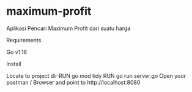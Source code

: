 # maximum-profit
Aplikasi Pencari Maximum Profit dari suatu harga


Requirements

Go v1.16

Install

Locate to project dir
RUN go mod tidy
RUN go run server.go
Open your postman / Browser and point to http://localhost:8080
